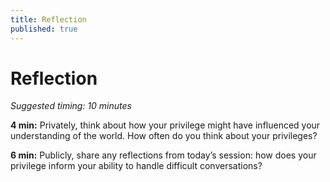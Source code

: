 ```yaml
---
title: Reflection
published: true
---
```


# Reflection
_Suggested timing: 10 minutes_

**4 min:** Privately, think about how your privilege might have influenced your understanding of the world. How often do you think about your privileges? 

**6 min:** Publicly, share any reflections from today’s session: how does your privilege inform your ability to handle difficult conversations? 
